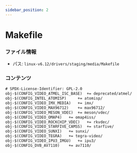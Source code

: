 ```yaml
---
sidebar_position: 2
---
```

# Makefile

### ファイル情報

- パス: `linux-v6.12/drivers/staging/media/Makefile`

### コンテンツ

```txt
# SPDX-License-Identifier: GPL-2.0
obj-$(CONFIG_VIDEO_ATMEL_ISC_BASE)	+= deprecated/atmel/
obj-$(CONFIG_INTEL_ATOMISP)     += atomisp/
obj-$(CONFIG_VIDEO_IMX_MEDIA)	+= imx/
obj-$(CONFIG_VIDEO_MAX96712)	+= max96712/
obj-$(CONFIG_VIDEO_MESON_VDEC)	+= meson/vdec/
obj-$(CONFIG_VIDEO_OMAP4)	+= omap4iss/
obj-$(CONFIG_VIDEO_ROCKCHIP_VDEC)	+= rkvdec/
obj-$(CONFIG_VIDEO_STARFIVE_CAMSS)	+= starfive/
obj-$(CONFIG_VIDEO_SUNXI)	+= sunxi/
obj-$(CONFIG_VIDEO_TEGRA)	+= tegra-video/
obj-$(CONFIG_VIDEO_IPU3_IMGU)	+= ipu3/
obj-$(CONFIG_DVB_AV7110)	+= av7110/

```
